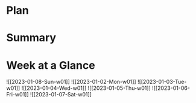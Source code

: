 # Plan

# Summary

# Week at a Glance 
![[2023-01-08-Sun-w01]]
![[2023-01-02-Mon-w01]] ![[2023-01-03-Tue-w01]] ![[2023-01-04-Wed-w01]] ![[2023-01-05-Thu-w01]] ![[2023-01-06-Fri-w01]] ![[2023-01-07-Sat-w01]]

